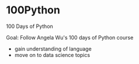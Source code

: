 # 100Python
100 Days of Python 

Goal: Follow Angela Wu's 100 days of Python course 
- gain understanding of language 
- move on to data science topics 